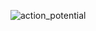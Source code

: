 

![action_potential](https://github.com/Michael-Siena/H-H-Nerve-Cell-Model/assets/49949052/c356567d-921c-4731-98c5-1191d8481572)

